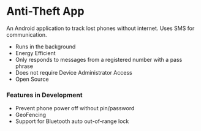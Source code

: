 # Anti-Theft App
An Android application to track lost phones without internet. Uses SMS for communication. 

* Runs in the background
* Energy Efficient
* Only responds to messages from a registered number with a pass phrase
* Does not require Device Administrator Access
* Open Source

### Features in Development

* Prevent phone power off without pin/password
* GeoFencing
* Support for Bluetooth auto out-of-range lock
